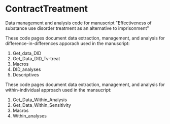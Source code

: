 # ContractTreatment
Data management and analysis code for manuscript "Effectiveness of substance use disorder treatment as an alternative to imprisonment"

These code pages document data extraction, management, and analysis for difference-in-differences apporach used in the manuscript:
1. Get_data_DID
2. Get_Data_DID_Tv-treat
3. Macros
4. DID_analyses
5. Descriptives

These code pages document data extraction, management, and analysis for within-individual approach used in the mansucript:
1. Get_Data_Within_Analysis
2. Get_Data_Within_Sensitivity
3. Macros
4. Within_analyses
